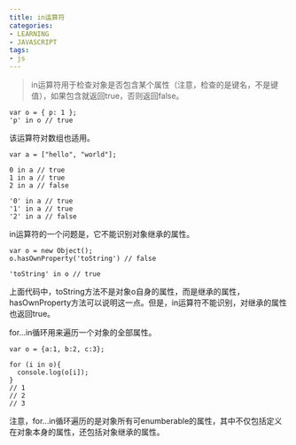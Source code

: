 ```yaml
---
title: in运算符
categories: 
- LEARNING
- JAVASCRIPT
tags:
- js
---
```


> in运算符用于检查对象是否包含某个属性（注意，检查的是键名，不是键值），如果包含就返回true，否则返回false。

```
var o = { p: 1 };
'p' in o // true
```
该运算符对数组也适用。

```
var a = ["hello", "world"];

0 in a // true
1 in a // true
2 in a // false

'0' in a // true
'1' in a // true
'2' in a // false
```

in运算符的一个问题是，它不能识别对象继承的属性。
```
var o = new Object();
o.hasOwnProperty('toString') // false

'toString' in o // true
```
上面代码中，toString方法不是对象o自身的属性，而是继承的属性，hasOwnProperty方法可以说明这一点。但是，in运算符不能识别，对继承的属性也返回true。




for...in循环用来遍历一个对象的全部属性。

```
var o = {a:1, b:2, c:3};

for (i in o){
  console.log(o[i]);
}
// 1
// 2
// 3
```
注意，for...in循环遍历的是对象所有可enumberable的属性，其中不仅包括定义在对象本身的属性，还包括对象继承的属性。